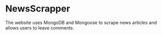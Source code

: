 # NewsScrapper
The website uses MongoDB and Mongoose to scrape news articles and allows users to leave comments.
